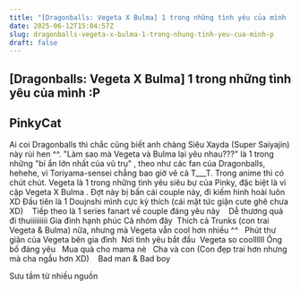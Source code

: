 ```yaml
---
title: "[Dragonballs: Vegeta X Bulma] 1 trong những tình yêu của mình :P"
date: 2025-06-12T15:04:57Z
slug: dragonballs-vegeta-x-bulma-1-trong-nhung-tinh-yeu-cua-minh-p
draft: false
---
```


## [Dragonballs: Vegeta X Bulma] 1 trong những tình yêu của mình :P

## PinkyCat

Ai coi Dragonballs thì chắc cũng biết anh chàng Siêu Xayda (Super Saiyajin) này rùi hen ^^. "Làm sao mà Vegeta và Bulma lại yêu nhau???" là 1 trong những "bí ẩn lớn nhất của vũ trụ" , theo như các fan của Dragonballs, hehehe, vì Toriyama-sensei chẳng bao giờ vẽ cả T___T. Trong anime thì có chút chút. Vegeta là 1 trong những tình yêu siêu bự của Pinky, đặc biệt là vì cặp Vegeta X Bulma   . Đợt này bị bấn cái couple này, đi kiếm hình hoài luôn XD​ ​Đầu tiên là 1 Doujnshi mình cực kỳ thích​​ ​​ ​ ​(cái mặt tức giận cute ghê chưa XD)​​ ​​ ​​ ​​ ​Tiếp theo là 1 series fanart về couple đáng yêu này  ​ ​ ​​ ​​Dễ thương quá đi thuiiiiiiiii​ ​​Gia đình hạnh phúc ​ ​​ ​ ​ ​​ ​Cả nhóm đây​ ​​ ​Thích cả Trunks (con trai Vegeta & Bulma) nữa, nhưng mà Vegeta vẫn cool hơn nhiều ^^​ ​​ ​​ ​Phút thư giãn của Vegeta bên gia đình​​ ​​ ​​ ​Nơi tình yêu bắt đầu ​​ ​Vegeta so coollllll​​ ​Ông bố đáng yêu ​​ ​​ ​Mua quà cho mama nè​​ ​​ ​​ ​Cha và con (Con đẹp trai hơn nhưng mà cha ngầu hơn XD)​​ ​​ ​​ ​​ ​Bad man & Bad boy​​ ​ 
 
Sưu tầm từ nhiều nguồn